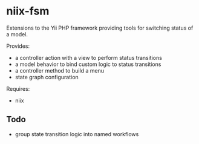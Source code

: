 niix-fsm
====

Extensions to the Yii PHP framework providing tools for switching status of a model.

Provides:
* a controller action with a view to perform status transitions
* a model behavior to bind custom logic to status transitions
* a controller method to build a menu
* state graph configuration

Requires:
* niix

## Todo

* group state transition logic into named workflows
